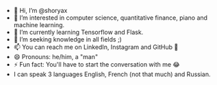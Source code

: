 - 👋 Hi, I’m @shoryax
- 👀 I’m interested in computer science, quantitative finance, piano and machine learning.
- 🌱 I’m currently learning Tensorflow and Flask.
- 💞️ I’m seeking knowledge in all fields ;)
- 📫 You can reach me on LinkedIn, Instagram and GitHub 🤭
- 😄 Pronouns: he/him, a "man"
- ⚡ Fun fact: You'll have to start the conversation with me 😂
- I can speak 3 languages English, French (not that much) and Russian.
